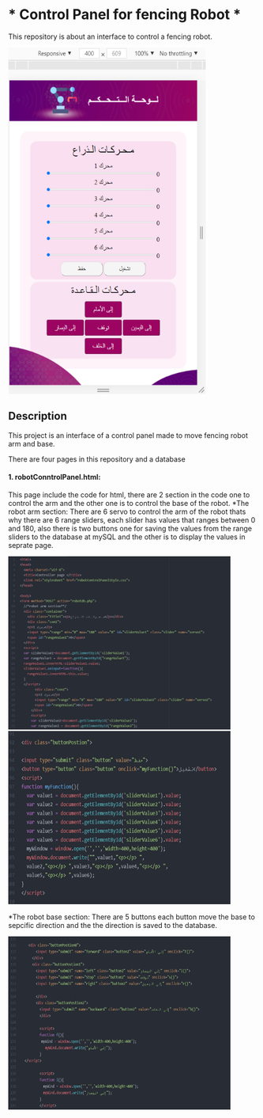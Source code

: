 # * Control Panel for fencing Robot * 

This repository is about an interface to control a fencing robot.
<p><img src="./interface.png" width="400" height="700" title="interface"></p>

 ## Description 
<p>This project is an interface of a control panel made to move fencing robot arm and base.</p>
<p>There are four pages in this repository and a database</p>

#### 1. robotConntrolPanel.html:
 
This page include the code for html, there are 2 section in the code one to control the arm and the other one is to control the base of the robot.
*The robot arm section:
There are 6 servo to control the arm of the robot thats why there are 6 range sliders, each slider has values that ranges between 0 and 180, also there is two buttons one for saving the values from the range sliders to the database at mySQL and the other is to display the values in seprate page.

<div><img src="./robotarmcode.png" width="450" height="350" title="robotarmcode">
<img src="./buttons.png" width="450" height="350" title="buttons"></div>

*The robot base section:
There are 5 buttons each button move the base to sepcific direction and the the direction is saved to the database.

<img src="./robotbasecode.png" width="450" height="350" title="robotbasecode">

